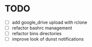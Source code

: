# TODO

- [ ] add google_drive upload with rclone
- [ ] refactor bashrc management
- [ ] refactor bins directories
- [ ] improve look of dunst notifications
